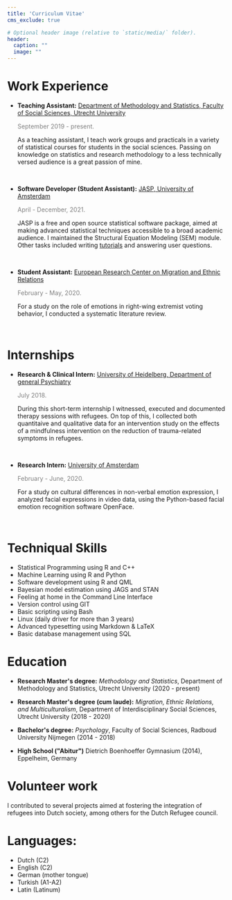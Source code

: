 ```yaml
---
title: 'Curriculum Vitae'
cms_exclude: true

# Optional header image (relative to `static/media/` folder).
header:
  caption: ""
  image: ""
---
```



# Work Experience 

 - **Teaching Assistant:** [Department of Methodology and Statistics, Faculty of Social Sciences, Utrecht University](https://www.uu.nl/en/organisation/methodology-and-statistics) 
 
    <span style="color: grey;">September 2019 - present.</span>
    
     As a teaching assistant, I teach work groups and practicals in a variety of statistical courses for students in the social sciences. Passing on knowledge on statistics and research methodology to a less technically versed audience is a great passion of mine.  
     
     <br>
    
    
 - **Software Developer (Student Assistant):** [JASP, University of Amsterdam](https://jasp-stats.org/)

     <span style="color: grey;"> April - December, 2021.</span>
     
     JASP is a free and open source statistical software package, aimed at making advanced statistical techniques accessible to a broad academic audience. I maintained the Structural Equation Modeling (SEM) module. Other tasks included writing [tutorials](https://jasp-stats.org/2022/01/25/measurement-invariance-testing-using-the-structural-equation-modeling-sem-module-in-jasp/) and answering user questions. 
     
     <br>
       
 - **Student Assistant:** [European Research Center on Migration and Ethnic Relations](https://www.ercomer.eu/)

   <span style="color: grey;"> February - May, 2020.</span>
   
     For a study on the role of emotions in right-wing extremist voting behavior, I conducted a systematic literature review. 
   
    <br>

# Internships


 - **Research & Clinical Intern:** [University of Heidelberg, Department of general Psychiatry](https://www.klinikum.uni-heidelberg.de/en/center-for-psychosocial-medicine-zpm/department-of-general-psychiatry)

   <span style="color: grey;"> July 2018.</span>
   
     During this short-term internship I witnessed, executed and documented therapy sessions with refugees. On top of this, I collected both quantitaive and qualitative data for an intervention study on the effects of a mindfulness intervention on the reduction of trauma-related symptoms in refugees. 
   
    <br>

 - **Research Intern:** [University of Amsterdam](https://www.uva.nl/en/about-the-uva/organisation/faculties/faculty-of-social-and-behavioural-sciences/disciplines/psychology/psychology.html)

   <span style="color: grey;"> February - June, 2020.</span>
   
     For a study on cultural differences in non-verbal emotion expression, I analyzed facial expressions in video data, using the Python-based facial emotion recognition software OpenFace.
   
    <br>

# Techniqual Skills
 
 - Statistical Programming using R and C++
 - Machine Learning using R and Python
 - Software development using R and QML
 - Bayesian model estimation using JAGS and STAN
 - Feeling at home in the Command Line Interface
 - Version control using GIT
 - Basic scripting using Bash
 - Linux (daily driver for more than 3 years)
 - Advanced typesetting using Markdown & LaTeX
 - Basic database management using SQL
 
 
# Education

 - **Research Master's degree:** *Methodology and Statistics*, Department of Methodology and Statistics, Utrecht University (2020 - present)
 
 - **Research Master's degree (cum laude):** *Migration, Ethnic Relations, and Multiculturalism*, Department of Interdisciplinary Social Sciences, Utrecht University (2018 - 2020)
 
  - **Bachelor's degree:** *Psychology*, Faculty of Social Sciences, Radboud University Nijmegen (2014 - 2018)

 - **High School ("Abitur")** Dietrich Boenhoeffer Gymnasium (2014), Eppelheim, Germany
     
 


# Volunteer work

I contributed to several projects aimed at fostering the integration of refugees into Dutch society, among others for the Dutch Refugee council. 

# Languages:

 - Dutch (C2)
 - English (C2)
 - German (mother tongue)
 - Turkish (A1-A2)
 - Latin (Latinum)
 

